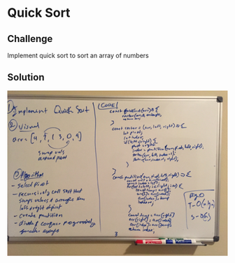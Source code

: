 # Quick Sort

## Challenge
Implement quick sort to sort an array of numbers

## Solution
![](../assets/quick-sort.jpg)